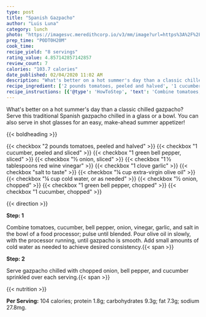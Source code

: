 ```yaml
---
type: post
title: "Spanish Gazpacho"
author: "Luis Luna"
category: lunch
photo: "https://imagesvc.meredithcorp.io/v3/mm/image?url=https%3A%2F%2Fimages.media-allrecipes.com%2Fuserphotos%2F5589803.jpg"
prep_time: "P0DT0H20M"
cook_time: 
recipe_yield: "8 servings"
rating_value: 4.857142857142857
review_count: 7
calories: "103.7 calories"
date_published: 02/04/2020 11:02 AM
description: "What's better on a hot summer's day than a classic chilled gazpacho? Serve this traditional Spanish gazpacho chilled in a glass or a bowl. You can also serve in shot glasses for an easy, make-ahead summer appetizer!"
recipe_ingredient: ['2 pounds tomatoes, peeled and halved', '1 cucumber, peeled and sliced', '1 green bell pepper, sliced', '½ onion, sliced', '1\u2009½ tablespoons red wine vinegar', '1 clove garlic', 'salt to taste', '¼ cup extra-virgin olive oil', '¼ cup cold water, or as needed', '½ onion, chopped', '1 green bell pepper, chopped', '1 cucumber, chopped']
recipe_instructions: [{'@type': 'HowToStep', 'text': 'Combine tomatoes, cucumber, bell pepper, onion, vinegar, garlic, and salt in the bowl of a food processor; pulse until blended. Pour olive oil in slowly, with the processor running, until gazpacho is smooth. Add small amounts of cold water as needed to achieve desired consistency.\n'}, {'@type': 'HowToStep', 'text': 'Serve gazpacho chilled with chopped onion, bell pepper, and cucumber sprinkled over each serving.\n'}]
---
```


What's better on a hot summer's day than a classic chilled gazpacho? Serve this traditional Spanish gazpacho chilled in a glass or a bowl. You can also serve in shot glasses for an easy, make-ahead summer appetizer! 

{{< boldheading >}}

{{< checkbox "2 pounds tomatoes, peeled and halved" >}}
{{< checkbox "1  cucumber, peeled and sliced" >}}
{{< checkbox "1  green bell pepper, sliced" >}}
{{< checkbox "½  onion, sliced" >}}
{{< checkbox "1 ½ tablespoons red wine vinegar" >}}
{{< checkbox "1 clove garlic" >}}
{{< checkbox "salt to taste" >}}
{{< checkbox "¼ cup extra-virgin olive oil" >}}
{{< checkbox "¼ cup cold water, or as needed" >}}
{{< checkbox "½  onion, chopped" >}}
{{< checkbox "1  green bell pepper, chopped" >}}
{{< checkbox "1  cucumber, chopped" >}}


{{< direction >}}

**Step: 1**

Combine tomatoes, cucumber, bell pepper, onion, vinegar, garlic, and salt in the bowl of a food processor; pulse until blended. Pour olive oil in slowly, with the processor running, until gazpacho is smooth. Add small amounts of cold water as needed to achieve desired consistency.{{< span >}}

**Step: 2**

Serve gazpacho chilled with chopped onion, bell pepper, and cucumber sprinkled over each serving.{{< span >}}

{{< nutrition >}}

**Per Serving:** 104 calories; protein 1.8g; carbohydrates 9.3g; fat 7.3g; sodium 27.8mg.